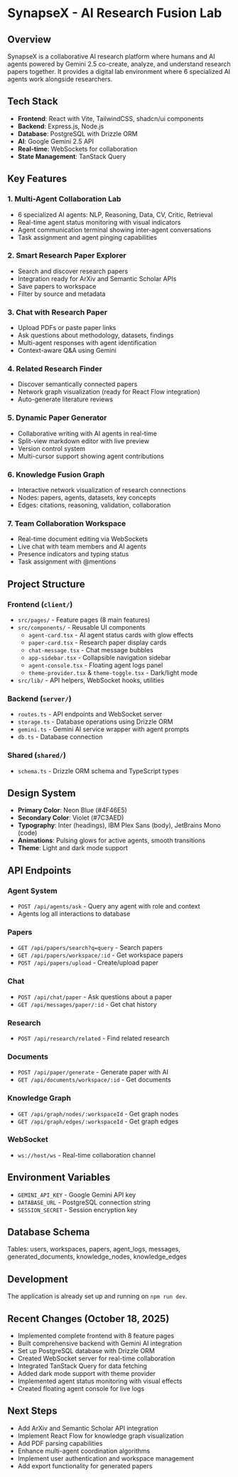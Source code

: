 # SynapseX - AI Research Fusion Lab

## Overview
SynapseX is a collaborative AI research platform where humans and AI agents powered by Gemini 2.5 co-create, analyze, and understand research papers together. It provides a digital lab environment where 6 specialized AI agents work alongside researchers.

## Tech Stack
- **Frontend**: React with Vite, TailwindCSS, shadcn/ui components
- **Backend**: Express.js, Node.js
- **Database**: PostgreSQL with Drizzle ORM
- **AI**: Google Gemini 2.5 API
- **Real-time**: WebSockets for collaboration
- **State Management**: TanStack Query

## Key Features

### 1. Multi-Agent Collaboration Lab
- 6 specialized AI agents: NLP, Reasoning, Data, CV, Critic, Retrieval
- Real-time agent status monitoring with visual indicators
- Agent communication terminal showing inter-agent conversations
- Task assignment and agent pinging capabilities

### 2. Smart Research Paper Explorer
- Search and discover research papers
- Integration ready for ArXiv and Semantic Scholar APIs
- Save papers to workspace
- Filter by source and metadata

### 3. Chat with Research Paper
- Upload PDFs or paste paper links
- Ask questions about methodology, datasets, findings
- Multi-agent responses with agent identification
- Context-aware Q&A using Gemini

### 4. Related Research Finder
- Discover semantically connected papers
- Network graph visualization (ready for React Flow integration)
- Auto-generate literature reviews

### 5. Dynamic Paper Generator
- Collaborative writing with AI agents in real-time
- Split-view markdown editor with live preview
- Version control system
- Multi-cursor support showing agent contributions

### 6. Knowledge Fusion Graph
- Interactive network visualization of research connections
- Nodes: papers, agents, datasets, key concepts
- Edges: citations, reasoning, validation, collaboration

### 7. Team Collaboration Workspace
- Real-time document editing via WebSockets
- Live chat with team members and AI agents
- Presence indicators and typing status
- Task assignment with @mentions

## Project Structure

### Frontend (`client/`)
- `src/pages/` - Feature pages (8 main features)
- `src/components/` - Reusable UI components
  - `agent-card.tsx` - AI agent status cards with glow effects
  - `paper-card.tsx` - Research paper display cards
  - `chat-message.tsx` - Chat message bubbles
  - `app-sidebar.tsx` - Collapsible navigation sidebar
  - `agent-console.tsx` - Floating agent logs panel
  - `theme-provider.tsx` & `theme-toggle.tsx` - Dark/light mode
- `src/lib/` - API helpers, WebSocket hooks, utilities

### Backend (`server/`)
- `routes.ts` - API endpoints and WebSocket server
- `storage.ts` - Database operations using Drizzle ORM
- `gemini.ts` - Gemini AI service wrapper with agent prompts
- `db.ts` - Database connection

### Shared (`shared/`)
- `schema.ts` - Drizzle ORM schema and TypeScript types

## Design System
- **Primary Color**: Neon Blue (#4F46E5)
- **Secondary Color**: Violet (#7C3AED)
- **Typography**: Inter (headings), IBM Plex Sans (body), JetBrains Mono (code)
- **Animations**: Pulsing glows for active agents, smooth transitions
- **Theme**: Light and dark mode support

## API Endpoints

### Agent System
- `POST /api/agents/ask` - Query any agent with role and context
- Agents log all interactions to database

### Papers
- `GET /api/papers/search?q=query` - Search papers
- `GET /api/papers/workspace/:id` - Get workspace papers
- `POST /api/papers/upload` - Create/upload paper

### Chat
- `POST /api/chat/paper` - Ask questions about a paper
- `GET /api/messages/paper/:id` - Get chat history

### Research
- `POST /api/research/related` - Find related research

### Documents
- `POST /api/paper/generate` - Generate paper with AI
- `GET /api/documents/workspace/:id` - Get documents

### Knowledge Graph
- `GET /api/graph/nodes/:workspaceId` - Get graph nodes
- `GET /api/graph/edges/:workspaceId` - Get graph edges

### WebSocket
- `ws://host/ws` - Real-time collaboration channel

## Environment Variables
- `GEMINI_API_KEY` - Google Gemini API key
- `DATABASE_URL` - PostgreSQL connection string
- `SESSION_SECRET` - Session encryption key

## Database Schema
Tables: users, workspaces, papers, agent_logs, messages, generated_documents, knowledge_nodes, knowledge_edges

## Development
The application is already set up and running on `npm run dev`.

## Recent Changes (October 18, 2025)
- Implemented complete frontend with 8 feature pages
- Built comprehensive backend with Gemini AI integration
- Set up PostgreSQL database with Drizzle ORM
- Created WebSocket server for real-time collaboration
- Integrated TanStack Query for data fetching
- Added dark mode support with theme provider
- Implemented agent status monitoring with visual effects
- Created floating agent console for live logs

## Next Steps
- Add ArXiv and Semantic Scholar API integration
- Implement React Flow for knowledge graph visualization
- Add PDF parsing capabilities
- Enhance multi-agent coordination algorithms
- Implement user authentication and workspace management
- Add export functionality for generated papers
